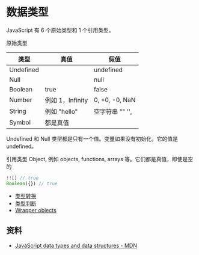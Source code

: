 # 数据类型

JavaScript 有 6 个原始类型和 1 个引用类型。

原始类型


| 类型      | 真值              | 假值                     |
| --------- | ---------------- | ------------------------ |
| Undefined |                  | undefined                |
| Null      |                  | null                     |
| Boolean   | true             | false             |
| Number    | 例如 1，Infinity  | 0, +0, -0, NaN    |
| String    | 例如 "hello"      | 空字符串 ""  '',   |
| Symbol    | 都是真值          |                   |

Undefined 和 Null 类型都是只有一个值。变量如果没有初始化，它的值是 undefined。

引用类型 Object, 例如 objects, functions, arrays 等。它们都是真值，即使是空的

```js
!![] // true
Boolean({}) // true
```

- [类型转换](conversion.md)
- [类型判断](is.md)
- [Wrapper objects](wrapper.md)

## 资料

- [JavaScript data types and data structures - MDN](https://developer.mozilla.org/en-US/docs/Web/JavaScript/Data_structures)
